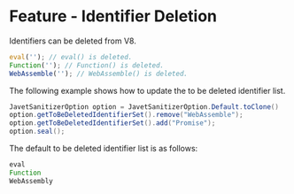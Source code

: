 # Feature - Identifier Deletion

Identifiers can be deleted from V8.

```js
eval(''); // eval() is deleted.
Function(''); // Function() is deleted.
WebAssemble(''); // WebAssemble() is deleted.
```

The following example shows how to update the to be deleted identifier list.

```java
JavetSanitizerOption option = JavetSanitizerOption.Default.toClone()
option.getToBeDeletedIdentifierSet().remove("WebAssemble");
option.getToBeDeletedIdentifierSet().add("Promise");
option.seal();
```

The default to be deleted identifier list is as follows:

```js
eval
Function
WebAssembly
```
